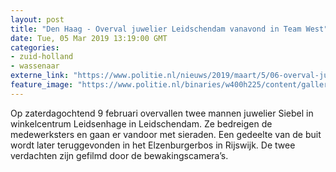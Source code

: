 ```yaml
---
layout: post
title: "Den Haag - Overval juwelier Leidschendam vanavond in Team West"
date: Tue, 05 Mar 2019 13:19:00 GMT
categories: 
- zuid-holland 
- wassenaar 
externe_link: "https://www.politie.nl/nieuws/2019/maart/5/06-overval-juwelier-leidschendam-vanavond-in-team-west.html"
feature_image: "https://www.politie.nl/binaries/w400h225/content/gallery/politie/nieuws/2017/augustus/06-dh/esther-in-studio-met-watermerk.jpg"
---
```


Op zaterdagochtend 9 februari overvallen twee mannen juwelier Siebel in winkelcentrum Leidsenhage in Leidschendam. Ze bedreigen de medewerksters en gaan er vandoor met sieraden. Een gedeelte van de buit wordt later teruggevonden in het Elzenburgerbos in Rijswijk. De twee verdachten zijn gefilmd door de bewakingscamera’s.
